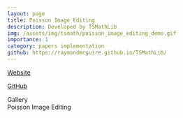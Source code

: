 ```yaml
---
layout: page
title: Poisson Image Editing
description: Developed by TSMathLib
img: /assets/img/tsmath/poisson_image_editing_demo.gif
importance: 1
category: papers implementation
github: https://raymondmcguire.github.io/TSMathLib/
---
```

<a href="https://raymondmcguire.github.io/TSMathLib/" target="_blank" title="TSMathLib">Website</a>

<a href="https://github.com/RaymondMcGuire/TSMathLib/" target="_blank" title="TSMathLib">GitHub</a>

<div class="caption">
    Gallery
</div>
<div class="row justify-content-sm-center">
    <div class="col-sm-6 mt-3 mt-md-0">
        <img class="img-fluid rounded z-depth-1" src="{{ '/assets/img/tsmath/poisson_image_editing_demo.gif' | relative_url }}" alt="" 
        title="Poisson Image EditingPH"/>
        <div class="caption">
            Poisson Image Editing
        </div>
    </div>
</div>
